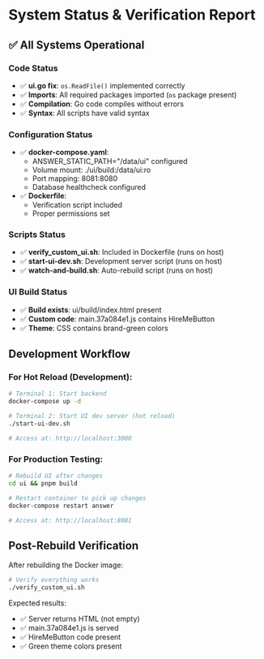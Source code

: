 # System Status & Verification Report

## ✅ All Systems Operational

### Code Status
- ✅ **ui.go fix**: `os.ReadFile()` implemented correctly
- ✅ **Imports**: All required packages imported (`os` package present)
- ✅ **Compilation**: Go code compiles without errors
- ✅ **Syntax**: All scripts have valid syntax

### Configuration Status
- ✅ **docker-compose.yaml**: 
  - ANSWER_STATIC_PATH="/data/ui" configured
  - Volume mount: ./ui/build:/data/ui:ro
  - Port mapping: 8081:8080
  - Database healthcheck configured
- ✅ **Dockerfile**: 
  - Verification script included
  - Proper permissions set

### Scripts Status
- ✅ **verify_custom_ui.sh**: Included in Dockerfile (runs on host)
- ✅ **start-ui-dev.sh**: Development server script (runs on host)
- ✅ **watch-and-build.sh**: Auto-rebuild script (runs on host)

### UI Build Status
- ✅ **Build exists**: ui/build/index.html present
- ✅ **Custom code**: main.37a084e1.js contains HireMeButton
- ✅ **Theme**: CSS contains brand-green colors

## Development Workflow

### For Hot Reload (Development):
```bash
# Terminal 1: Start backend
docker-compose up -d

# Terminal 2: Start UI dev server (hot reload)
./start-ui-dev.sh

# Access at: http://localhost:3000
```

### For Production Testing:
```bash
# Rebuild UI after changes
cd ui && pnpm build

# Restart container to pick up changes
docker-compose restart answer

# Access at: http://localhost:8081
```

## Post-Rebuild Verification

After rebuilding the Docker image:
```bash
# Verify everything works
./verify_custom_ui.sh
```

Expected results:
- ✅ Server returns HTML (not empty)
- ✅ main.37a084e1.js is served
- ✅ HireMeButton code present
- ✅ Green theme colors present

